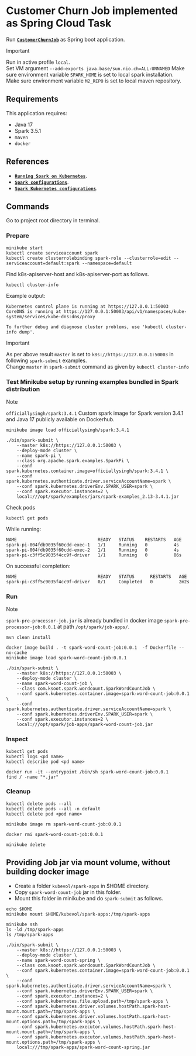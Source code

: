 # Customer Churn Job implemented as Spring Cloud Task

Run [**`CustomerChurnJob`**](src/main/java/com/ksoot/spark/churn/CustomerChurnJob.java) as Spring boot application.

> [!IMPORTANT]  
> Run in active profile `local`.  
> Set VM argument `--add-exports java.base/sun.nio.ch=ALL-UNNAMED`
> Make sure environment variable `SPARK_HOME` is set to local spark installation.  
> Make sure environment variable `M2_REPO` is set to local maven repository.  

## Requirements
This application requires:

- Java 17
- Spark 3.5.1
- `maven`
- `docker`

## References
* [**`Running Spark on Kubernetes`**](https://spark.apache.org/docs/3.4.1/running-on-kubernetes.html#cluster-mode).
* [**`Spark configurations`**](https://spark.apache.org/docs/3.4.1/configuration.html#available-properties).
* [**`Spark Kubernetes configurations`**](https://spark.apache.org/docs/3.4.1/running-on-kubernetes.html#configuration).

## Commands

Go to project root directory in terminal.

### Prepare
```shell
minikube start
kubectl create serviceaccount spark
kubectl create clusterrolebinding spark-role --clusterrole=edit --serviceaccount=default:spark --namespace=default
```

Find k8s-apiserver-host and k8s-apiserver-port as follows.
```shell
kubectl cluster-info
```
Example output:
```shell
Kubernetes control plane is running at https://127.0.0.1:50003
CoreDNS is running at https://127.0.0.1:50003/api/v1/namespaces/kube-system/services/kube-dns:dns/proxy

To further debug and diagnose cluster problems, use 'kubectl cluster-info dump'.
```

> [!IMPORTANT]
> As per above result `master` is set to `k8s://https://127.0.0.1:50003` in following `spark-submit` examples.  
> Change `master` in `spark-submit` command as given by `kubectl cluster-info`

### Test Minikube setup by running examples bundled in Spark distribution
> [!NOTE]
> `officiallysingh/spark:3.4.1` Custom spark image for Spark version 3.4.1 and Java 17 publicly available on Dockerhub.

```shell
minikube image load officiallysingh/spark:3.4.1

./bin/spark-submit \
    --master k8s://https://127.0.0.1:50003 \
    --deploy-mode cluster \
    --name spark-pi \
    --class org.apache.spark.examples.SparkPi \
    --conf spark.kubernetes.container.image=officiallysingh/spark:3.4.1 \
    --conf spark.kubernetes.authenticate.driver.serviceAccountName=spark \
    --conf spark.kubernetes.driverEnv.SPARK_USER=spark \
    --conf spark.executor.instances=2 \
    local:///opt/spark/examples/jars/spark-examples_2.13-3.4.1.jar
```
Check pods
```shell
kubectl get pods
```
While running:
```shell
NAME                               READY   STATUS    RESTARTS   AGE
spark-pi-004fdb9035f60cdd-exec-1   1/1     Running   0          4s
spark-pi-004fdb9035f60cdd-exec-2   1/1     Running   0          4s
spark-pi-c3ff5c9035f4cc9f-driver   1/1     Running   0          86s
```
On successful completion:
```shell
NAME                               READY   STATUS      RESTARTS   AGE
spark-pi-c3ff5c9035f4cc9f-driver   0/1     Completed   0          2m2s
```

### Run
> [!NOTE]
> `spark-pre-processor-job.jar` is already bundled in docker image `spark-pre-processor-job:0.0.1` at path `/opt/spark/job-apps/`.

```shell
mvn clean install

docker image build . -t spark-word-count-job:0.0.1  -f Dockerfile --no-cache
minikube image load spark-word-count-job:0.0.1

./bin/spark-submit \
    --master k8s://https://127.0.0.1:50003 \
    --deploy-mode cluster \
    --name spark-word-count-job \
    --class com.ksoot.spark.wordcount.SparkWordCountJob \
    --conf spark.kubernetes.container.image=spark-word-count-job:0.0.1 \
    --conf spark.kubernetes.authenticate.driver.serviceAccountName=spark \
    --conf spark.kubernetes.driverEnv.SPARK_USER=spark \
    --conf spark.executor.instances=2 \
    local:///opt/spark/job-apps/spark-word-count-job.jar
```

### Inspect
```shell
kubectl get pods
kubectl logs <pd name>
kubectl describe pod <pd name>

docker run -it --entrypoint /bin/sh spark-word-count-job:0.0.1
find / -name "*.jar"
```

### Cleanup
```shell
kubectl delete pods --all
kubectl delete pods --all -n default
kubectl delete pod <pod name>

minikube image rm spark-word-count-job:0.0.1

docker rmi spark-word-count-job:0.0.1

minikube delete
```

## Providing Job jar via mount volume, without building docker image

* Create a folder `kubevol/spark-apps` in $HOME directory.
* Copy `spark-word-count-job` jar in this folder.
* Mount this folder in minikube and do `spark-submit` as follows.

```shell
echo $HOME
minikube mount $HOME/kubevol/spark-apps:/tmp/spark-apps

minikube ssh
ls -ld /tmp/spark-apps
ls /tmp/spark-apps

./bin/spark-submit \
    --master k8s://https://127.0.0.1:50003 \
    --deploy-mode cluster \
    --name spark-word-count-spring \
    --class com.ksoot.spark.wordcount.SparkWordCountJob \
    --conf spark.kubernetes.container.image=spark-word-count-job:0.0.1 \
    --conf spark.kubernetes.authenticate.driver.serviceAccountName=spark \
    --conf spark.kubernetes.driverEnv.SPARK_USER=spark \
    --conf spark.executor.instances=2 \
    --conf spark.kubernetes.file.upload.path=/tmp/spark-apps \
    --conf spark.kubernetes.driver.volumes.hostPath.spark-host-mount.mount.path=/tmp/spark-apps \
    --conf spark.kubernetes.driver.volumes.hostPath.spark-host-mount.options.path=/tmp/spark-apps \
    --conf spark.kubernetes.executor.volumes.hostPath.spark-host-mount.mount.path=/tmp/spark-apps \
    --conf spark.kubernetes.executor.volumes.hostPath.spark-host-mount.options.path=/tmp/spark-apps \
    local:///tmp/spark-apps/spark-word-count-spring.jar
```